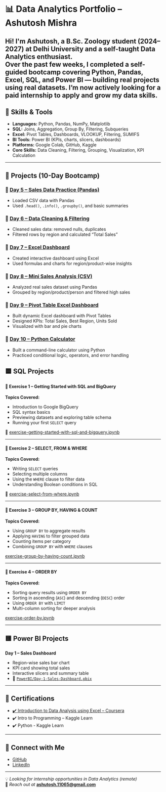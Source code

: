 # 📊 Data Analytics Portfolio – Ashutosh Mishra

Hi! I'm Ashutosh, a B.Sc. Zoology student (2024–2027) at Delhi University and a self-taught Data Analytics enthusiast.  
Over the past few weeks, I completed a self-guided bootcamp covering Python, Pandas, Excel, SQL, and Power BI — building real projects using real datasets.
I’m now actively looking for a paid internship to apply and grow my data skills.
---

## 💼 Skills & Tools
- **Languages:** Python, Pandas, NumPy, Matplotlib
- **SQL:** Joins, Aggregation, Group By, Filtering, Subqueries
- **Excel:** Pivot Tables, Dashboards, VLOOKUP, Filtering, SUMIFS
- **BI Tools:** Power BI (KPIs, charts, slicers, dashboards)
- **Platforms:** Google Colab, GitHub, Kaggle
- **Core Skills:** Data Cleaning, Filtering, Grouping, Visualization, KPI Calculation

---

## 🚀 Projects (10-Day Bootcamp)

### 📁 [Day 5 – Sales Data Practice (Pandas)](./Day%205/)
- Loaded CSV data with Pandas
- Used `.head()`, `.info()`, `.groupby()`, and basic summaries

### 📁 [Day 6 – Data Cleaning & Filtering](./Day%206/)
- Cleaned sales data: removed nulls, duplicates
- Filtered rows by region and calculated “Total Sales”

### 📁 [Day 7 – Excel Dashboard](./Day%207/)
- Created interactive dashboard using Excel
- Used formulas and charts for region/product-wise insights

### 📁 [Day 8 – Mini Sales Analysis (CSV)](./Day%208/)
- Analyzed real sales dataset using Pandas
- Grouped by region/product/person and filtered high sales

### 📁 [Day 9 – Pivot Table Excel Dashboard](./Day%209/)
- Built dynamic Excel dashboard with Pivot Tables
- Designed KPIs: Total Sales, Best Region, Units Sold
- Visualized with bar and pie charts

### 📁 [Day 10 – Python Calculator](./Day%2010/)
- Built a command-line calculator using Python
- Practiced conditional logic, operators, and error handling



## 🟦 SQL Projects

#### 📘 Exercise 1 – Getting Started with SQL and BigQuery  
**Topics Covered:**  
- Introduction to Google BigQuery  
- SQL syntax basics  
- Previewing datasets and exploring table schema  
- Running your first `SELECT` query  

📄 [exercise-getting-started-with-sql-and-bigquery.ipynb](./SQL/exercise-getting-started-with-sql-and-bigquery.ipynb)

---

#### 📘 Exercise 2 – SELECT, FROM & WHERE  
**Topics Covered:**  
- Writing `SELECT` queries  
- Selecting multiple columns  
- Using the `WHERE` clause to filter data  
- Understanding Boolean conditions in SQL  

📄 [exercise-select-from-where.ipynb](./SQL/exercise-select-from-where.ipynb)

---

#### 🔷 Exercise 3 – GROUP BY, HAVING & COUNT  
**Topics Covered:**  
- Using `GROUP BY` to aggregate results  
- Applying `HAVING` to filter grouped data  
- Counting items per category  
- Combining `GROUP BY` with `WHERE` clauses

[exercise-group-by-having-count.ipynb](./SQL/exercise-group-by-having-count.ipynb)

---

#### 🔷 Exercise 4 – ORDER BY  
**Topics Covered:**  
- Sorting query results using `ORDER BY`  
- Sorting in ascending (`ASC`) and descending (`DESC`) order  
- Using `ORDER BY` with `LIMIT`  
- Multi-column sorting for deeper analysis

[exercise-order-by.ipynb](./SQL/exercise-order-by.ipynb)

---

## 🟨 Power BI Projects

**Day 1 – Sales Dashboard**
- Region-wise sales bar chart
- KPI card showing total sales
- Interactive slicers and summary table
- 📁 [`PowerBI/Day-1-Sales-Dashboard.pbix`](./PowerBI/Day-1-Sales-Dashboard.pbix)
---

## 📜 Certifications
- [✔️ Introduction to Data Analysis using Excel – Coursera](https://coursera.org/verify/G5Y0NHRC5ALB)  
- ✔️ Intro to Programming – Kaggle Learn
- ✔️ Python - Kaggle Learn

---

## 🔗 Connect with Me
- [GitHub](https://github.com/Ash-11-ai)
- [LinkedIn](https://www.linkedin.com/in/ashutosh-mishra-62017936a/)

---

💡 _Looking for internship opportunities in Data Analytics (remote)_  
📩 _Reach out at_ **ashutosh.11065@gmail.com**
